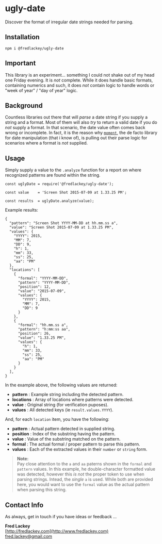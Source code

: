# ugly-date
Discover the format of irregular date strings needed for parsing.

## Installation  

`npm i @fredlackey/ugly-date`

## Important  
This library is an experiment... something I could not shake out of my head one Friday evening.  It is _not_ complete.  While it does handle basic formats, containing numerics and such, it does _not_ contain logic to handle words or "week of year" / "day of year" logic.

## Background  
Countless libraries out there that will _parse_ a date string if you supply a string and a format.  Most of them will also _try_ to return a valid date if you do _not_ supply a format.  In that scenario, the date value often comes back wrong or incomplete.  In fact, it is the reason why [`moment`](https://momentjs.com/), the de facto library for date manipulation (that i know of), is pulling out their parse logic for scenarios where a format is _not_ supplied.

## Usage
Simply supply a value to the `.analyze` function for a report on where recognized patterns are found within the string.

```
const uglyDate = require('@fredlackey/ugly-date');

const value    = 'Screen Shot 2015-07-09 at 1.33.25 PM';

const results  = uglyDate.analyze(value);
```
Example results:
```
{
  "pattern": "Screen Shot YYYY-MM-DD at hh.mm.ss a",
  "value": "Screen Shot 2015-07-09 at 1.33.25 PM",
  "values": {
    "YYYY": 2015,
    "MM": 7,
    "DD": 9,
    "h": 1,
    "mm": 33,
    "ss": 25,
    "aa": "PM"
  },
  "locations": [
    {
      "formal": "YYYY-MM-DD",
      "pattern": "YYYY-MM-DD",
      "position": 12,
      "value": "2015-07-09",
      "values": {
        "YYYY": 2015,
        "MM": 7,
        "DD": 9
      }
    },
    {
      "formal": "hh.mm.ss a",
      "pattern": "h:mm:ss aa",
      "position": 26,
      "value": "1.33.25 PM",
      "values": {
        "h": 1,
        "mm": 33,
        "ss": 25,
        "aa": "PM"
      }
    }
  ],
}
```
In the example above, the following values are returned:

  * **pattern** : Example string including the detected pattern.
  * **locations** : Array of locations where patterns were detected.
  * **value** : Original string (for verification puposes).
  * **values** : All detected keys (ie `result.values.YYYY`).

And, for each `location` item, you have the following:

  * **pattern** : Actual pattern detected in supplied string.
  * **position** : Index of the substring having the pattern.
  * **value** : Value of the substring matched on the pattern.
  * **formal** : The actual formal / proper pattern to parse this pattern.
  * **values** : Each of the extracted values in their `number` or `string` form.
  
  > **Note:**  
  > Pay close attention to the `a` and `aa` paterns shown in the `formal` and `pattern` values.  In this example, he double-character formatted value was detected, however this _is not_ the proper token to use when parsing strings.  Intead, the _single_ `a` is used.  While both are provided here, you would want to use the `formal` value as the actual pattern when parsing this string.


## Contact Info  
As always, get in touch if you have ideas or feedback ...

**Fred Lackey**  
[http://fredlackey.com](http://www.fredlackey.com)  
[fred.lackey@gmail.com](mailto://fred.lackey@gmail.com)

